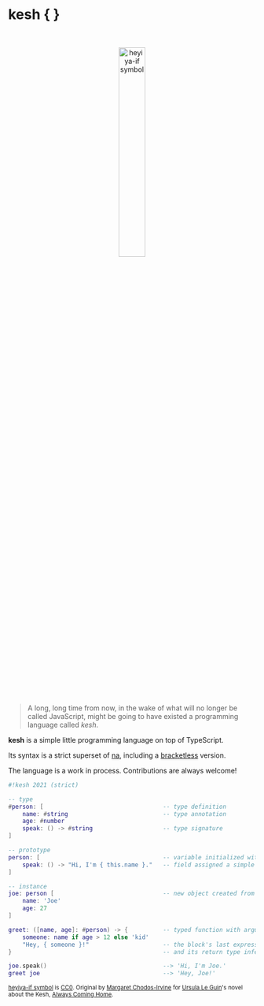 # kesh { }

<p>&nbsp;</p>
<p align="center" width="100%"><img width="33%" alt="heyiya-if symbol" src="https://upload.wikimedia.org/wikipedia/commons/c/c2/Double_spirale.svg"></p>
<p>&nbsp;</p>

> A long, long time from now, in the wake of what will no longer be called JavaScript, might be going to have existed a programming language called _kesh_.

**kesh** is a simple little programming language on top of TypeScript.

Its syntax is a strict superset of [na](https://github.com/kesh-lang/na), including a [bracketless](./bracketless.md) version.

The language is a work in process. Contributions are always welcome!

```lua
#!kesh 2021 (strict)

-- type
#person: [                                  -- type definition
    name: #string                           -- type annotation
    age: #number
    speak: () -> #string                    -- type signature
]

-- prototype
person: [                                   -- variable initialized with an object
    speak: () -> "Hi, I'm { this.name }."   -- field assigned a simple inline function
]

-- instance
joe: person [                               -- new object created from prototype
    name: 'Joe'
    age: 27
]

greet: ([name, age]: #person) -> {          -- typed function with argument unpacking
    someone: name if age > 12 else 'kid'
    "Hey, { someone }!"                     -- the block's last expression is returned
}                                           -- and its return type inferred

joe.speak()                                 --> 'Hi, I'm Joe.'
greet joe                                   --> 'Hey, Joe!'
```

<sub>[heyiya-if symbol](https://commons.wikimedia.org/wiki/File:Double_spirale.svg) is [CC0](https://creativecommons.org/publicdomain/zero/1.0/). Original by [Margaret Chodos-Irvine](https://chodos-irvine.com/) for [Ursula Le Guin](https://www.ursulakleguin.com/)'s novel about the Kesh, [Always Coming Home](https://www.ursulakleguin.com/always-coming-home-book).</sub>
